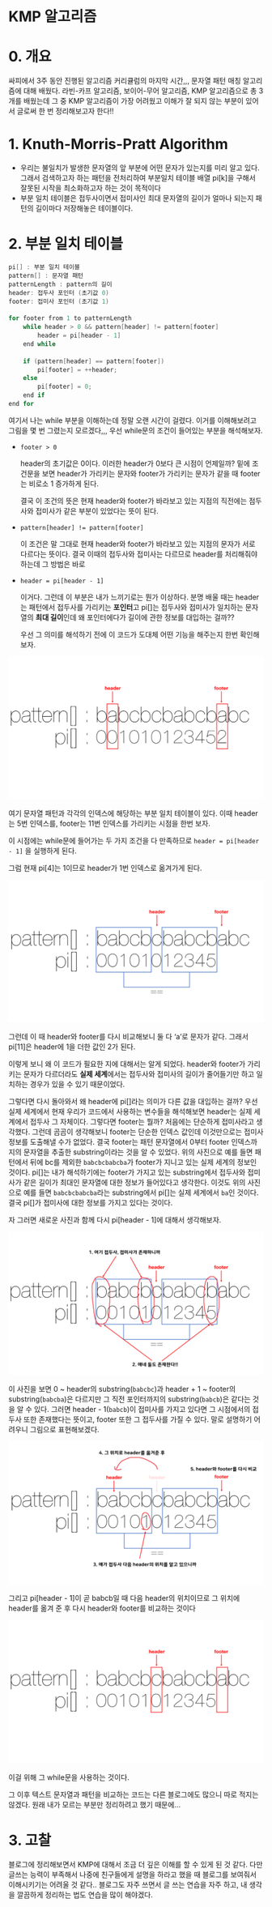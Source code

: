 # KMP 알고리즘

# 0. 개요

싸피에서 3주 동안 진행된 알고리즘 커리큘럼의 마지막 시간,,, 문자열 패턴 매칭 알고리즘에 대해 배웠다. 라빈-카프 알고리즘, 보이어-무어 알고리즘, KMP 알고리즘으로 총 3개를 배웠는데 그 중 KMP 알고리즘이 가장 어려웠고 이해가 잘 되지 않는 부분이 있어서 글로써 한 번 정리해보고자 한다!!

# 1. Knuth-Morris-Pratt Algorithm

- 우리는 불일치가 발생한 문자열의 앞 부분에 어떤 문자가 있는지를 미리 알고 있다. 그래서 검색하고자 하는 패턴을 전처리하여 부분일치 테이블 배열 pi[k]을 구해서 잘못된 시작을 최소화하고자 하는 것이 목적이다
- 부분 일치 테이블은 접두사이면서 접미사인 최대 문자열의 길이가 얼마나 되는지 패턴의 길이마다 저장해놓은 테이블이다.

# 2. 부분 일치 테이블

```java
pi[] : 부분 일치 테이블
pattern[] : 문자열 패턴
patternLength : pattern의 길이
header: 접두사 포인터 (초기값 0)
footer: 접미사 포인터 (초기값 1)

for footer from 1 to patternLength
	while header > 0 && pattern[header] != pattern[footer]
		header = pi[header - 1]
	end while

	if (pattern[header] == pattern[footer])
		pi[footer] = ++header;
	else
		pi[footer] = 0;
	end if
end for
```

여기서 나는 while 부분을 이해하는데 정말 오랜 시간이 걸렸다. 이거를 이해해보려고 그림을 몇 번 그렸는지 모르겠다,,, 우선 while문의 조건이 들어있는 부분을 해석해보자.

- `footer > 0`
    
    header의 초기값은 0이다. 이러한 header가 0보다 큰 시점이 언제일까? 밑에 조건문을 보면 header가 가리키는 문자와 footer가 가리키는 문자가 같을 때 footer는 비로소 1 증가하게 된다.
    
    결국 이 조건의 뜻은 현재 header와 footer가 바라보고 있는 지점의 직전에는 점두사와 접미사가 같은 부분이 있었다는 뜻이 된다.
    
- `pattern[header] != pattern[footer]`
    
    이 조건은 말 그대로 현재 header와 footer가 바라보고 있는 지점의 문자가 서로 다르다는 뜻이다. 결국 이때의 접두사와 접미사는 다르므로 header를 처리해줘야 하는데 그 방법은 바로
    
- `header = pi[header - 1]`
    
    이거다. 그런데 이 부분은 내가 느끼기로는 뭔가 이상하다. 분명 배울 때는 header는 패턴에서 접두사를 가리키는 **포인터**고 pi[]는 접두사와 접미사가 일치하는 문자열의 **최대 길이**인데 왜 포인터에다가 길이에 관한 정보를 대입하는 걸까??
    
    우선 그 의미를 해석하기 전에 이 코드가 도대체 어떤 기능을 해주는지 한번 확인해보자.
    

![패턴 문자열 1](kmp/kmp1.png)

여기 문자열 패턴과 각각의 인덱스에 해당하는 부분 일치 테이블이 있다. 이때 header는 5번 인덱스를, footer는 11번 인덱스를 가리키는 시점을 한번 보자.

이 시점에는 while문에 들어가는 두 가지 조건을 다 만족하므로 `header = pi[header - 1]` 을 실행하게 된다.

그럼 현재 pi[4]는 1이므로 header가 1번 인덱스로 옮겨가게 된다. 

![패턴 문자열 2](kmp/kmp2.png)

그런데 이 때 header와 footer를 다시 비교해보니 둘 다 ‘a’로 문자가 같다. 그래서 pi[11]은 header에 1을 더한 값인 2가 된다.

이렇게 보니 왜 이 코드가 필요한 지에 대해서는 알게 되었다. header와 footer가 가리키는 문자가 다르더라도 **실제 세계**에서는 접두사와 접미사의 길이가 줄어들기만 하고 일치하는 경우가 있을 수 있기 때문이었다.

그렇다면 다시 돌아와서 왜 header에 pi[]라는 의미가 다른 값을 대입하는 걸까?
우선 실제 세계에서 현재 우리가 코드에서 사용하는 변수들을 해석해보면 header는 실제 세계에서 접두사 그 자체이다.
그렇다면 footer는 뭘까? 처음에는 단순하게 접미사라고 생각했다. 그런데 곰곰이 생각해보니 footer는 단순한 인덱스 값인데 이것만으로는 접미사 정보를 도출해낼 수가 없었다. 결국 footer는 패턴 문자열에서 0부터 footer 인덱스까지의 문자열을 추출한 substring이라는 것을 알 수 있었다. 위의 사진으로 예를 들면 패턴에서 뒤에 bc를 제외한 `babcbcbabcba`가 footer가 지니고 있는 실제 세계의 정보인 것이다.
pi[]는 내가 해석하기에는 footer가 가지고 있는 substring에서 접두사와 접미사가 같은 길이가 최대인 문자열에 대한 정보가 들어있다고 생각한다. 이것도 위의 사진으로 예를 들면 `babcbcbabcba`라는 substring에서 pi[]는 실제 세계에서 `ba`인 것이다. 결국 pi[]가 접미사에 대한 정보를 가지고 있다는 것이다.

자 그러면 새로운 사진과 함께 다시 pi[header - 1]에 대해서 생각해보자.

![패턴 문자열 3](kmp/kmp3.png)

이 사진을 보면 0 ~ header의 substring(`babcbc`)과 header + 1 ~ footer의 substring(`babcba`)은 다르지만 그 직전 포인터까지의 substring(`babcb`)은 같다는 것을 알 수 있다.
그러면 header - 1(`babcb`)이 접미사를 가지고 있다면 그 시점에서의 접두사 또한 존재했다는 뜻이고, footer 또한 그 접두사를 가질 수 있다.
말로 설명하기 어려우니 그림으로 표현해보겠다.

![패턴 문자열 4](kmp/kmp4.png)

그리고 pi[header - 1]이 곧 babcb일 때 다음 header의 위치이므로 그 위치에 header를 옮겨 준 후 다시 header와 footer를 비교하는 것이다

![패턴 문자열 5](kmp/kmp5.png)

이걸 위해 그 while문을 사용하는 것이다.

그 이후 텍스트 문자열과 패턴을 비교하는 코드는 다른 블로그에도 많으니 따로 적지는 않겠다. 원래 내가 모르는 부분만 정리하려고 했기 때문에...

# 3. 고찰

블로그에 정리해보면서 KMP에 대해서 조금 더 깊은 이해를 할 수 있게 된 것 같다. 다만 글쓰는 능력이 부족해서 나중에 친구들에게 설명을 하라고 했을 때 블로그를 보여줘서 이해시키기는 어려울 것 같다.. 블로그도 자주 쓰면서 글 쓰는 연습을 자주 하고, 내 생각을 깔끔하게 정리하는 법도 연습을 많이 해야겠다.